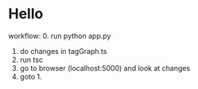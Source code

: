 # Hello

workflow:
0. run python app.py
1. do changes in tagGraph.ts
2. run tsc
3. go to browser (localhost:5000) and look at changes
4. goto 1.